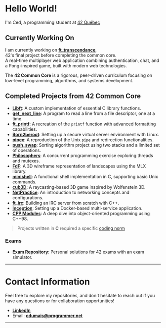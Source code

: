
# Hello World!
I'm Ced, a programming student at [42 Québec](https://www.42quebec.com)  

## Currently Working On
I am currently working on **[ft_transcendance](https://github.com/SaydRomey/ft_transcendance)**,  
42's final project before completing the common core.  
A real-time multiplayer web application combining authentication, chat, and a Pong-inspired game, built with modern web technologies.

The **42 Common Core** is a rigorous, peer-driven curriculum focusing on low-level programming, algorithms, and systems development.

## Completed Projects from 42 Common Core

- **[Libft](https://github.com/SaydRomey/libft)**: A custom implementation of essential C library functions.
- **[get_next_line](https://github.com/SaydRomey/get_next_line)**: A program to read a line from a file descriptor, one at a time.
- **[ft_printf](https://github.com/SaydRomey/ft_printf)**: A recreation of the `printf` function with advanced formatting capabilities.
- **[Born2beroot](https://github.com/SaydRomey/B2BR)**: Setting up a secure virtual server environment with Linux.
- **[pipex](https://github.com/SaydRomey/pipex)**: A reproduction of the Unix `pipe` and redirection functionalities.
- **[push_swap](https://github.com/SaydRomey/push_swap)**: Sorting algorithm project using two stacks and a limited set of operations.
- **[Philosophers](https://github.com/SaydRomey/Philosopher)**: A concurrent programming exercise exploring threads and mutexes.
- **[FdF](https://github.com/SaydRomey/FdF)**: A 3D wireframe representation of landscapes using the MLX library.
- **[minishell](https://github.com/SaydRomey/Minishell)**: A functional shell implementation in C, supporting basic Unix commands.
- **[cub3D](https://github.com/SaydRomey/cub3D)**: A raycasting-based 3D game inspired by Wolfenstein 3D.
- **[NetPractice](https://github.com/SaydRomey/netpractice)**: An introduction to networking concepts and configurations.
- **[ft_irc](https://github.com/SaydRomey/ft_irc)**: Building an IRC server from scratch with C++.
- **[Inception](https://github.com/SaydRomey/inception)**: Setting up a Docker-based multi-service application.
- **[CPP Modules](https://github.com/SaydRomey/CPP)**: A deep dive into object-oriented programming using C++98.

> Projects written in **C** required a specific [coding norm](https://github.com/SaydRomey/42_ressources/blob/main/pdf/norm_en_v4.pdf)

### Exams
- **[Exam Repository](https://github.com/SaydRomey/exams)**: Personal solutions for 42 exams with an exam simulator.

---

# Contact Information
Feel free to explore my repositories, and don't hesitate to reach out if you have any questions or for collaboration opportunities!

- **[LinkedIn](https://www.linkedin.com/in/cédéric-dumais-195631314)**
- Email: **cdumais@programmer.net**

---
